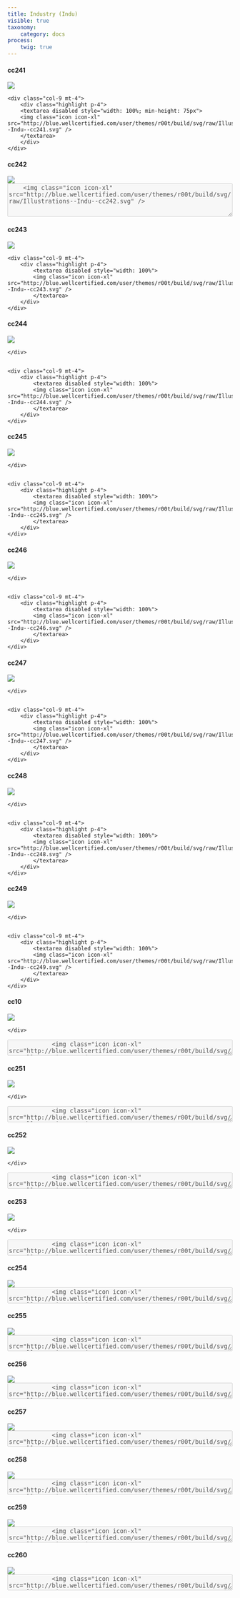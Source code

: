 ```yaml
---
title: Industry (Indu)
visible: true
taxonomy:
    category: docs
process:
	twig: true
---
```




<!-- CC241 -->

<div class="row">

<div class="col-3 text-center">
<h4 class="mt-4">cc241</h4>

<img class="icon icon-xl" src="http://blue.wellcertified.com/user/themes/r00t/build/svg/raw/Illustrations--Indu--cc241.svg" />

</div>


	<div class="col-9 mt-4">
		<div class="highlight p-4">
		<textarea disabled style="width: 100%; min-height: 75px">
		<img class="icon icon-xl" src="http://blue.wellcertified.com/user/themes/r00t/build/svg/raw/Illustrations--Indu--cc241.svg" />
		</textarea>
		</div>
	</div>
</div>



<!-- CC242 -->

<div class="row">

<div class="col-3 text-center">
<h4 class="mt-4">cc242</h4>
<img class="icon icon-xl" src="http://blue.wellcertified.com/user/themes/r00t/build/svg/raw/Illustrations--Indu--cc242.svg" />
</div>


<div class="col-9 mt-4">
		<div class="highlight p-4">
	<textarea disabled style="width: 100%; min-height: 75px">
	<img class="icon icon-xl" src="http://blue.wellcertified.com/user/themes/r00t/build/svg/raw/Illustrations--Indu--cc242.svg" />
	</textarea>
		</div>
	</div>

</div>



<!-- CC243 -->

<div class="row">
	<div class="col-3 text-center">
		<h4 class="mt-4">cc243</h4>
		<img class="icon icon-xl" src="http://blue.wellcertified.com/user/themes/r00t/build/svg/raw/Illustrations--Indu--cc243.svg" />
	</div>


	<div class="col-9 mt-4">
		<div class="highlight p-4">
			<textarea disabled style="width: 100%">
			<img class="icon icon-xl" src="http://blue.wellcertified.com/user/themes/r00t/build/svg/raw/Illustrations--Indu--cc243.svg" />
			</textarea>
		</div>
	</div>
</div>



<!-- CC244 -->

<div class="row">
	<div class="col-3 text-center">
		<h4 class="mt-4">cc244</h4>
		<img class="icon icon-xl" src="http://blue.wellcertified.com/user/themes/r00t/build/svg/raw/Illustrations--Indu--cc244.svg" />

	</div>


	<div class="col-9 mt-4">
		<div class="highlight p-4">
			<textarea disabled style="width: 100%">
			<img class="icon icon-xl" src="http://blue.wellcertified.com/user/themes/r00t/build/svg/raw/Illustrations--Indu--cc244.svg" />
			</textarea>
		</div>
	</div>
</div>


<!-- CC245 -->

<div class="row">
	<div class="col-3 text-center">
		<h4 class="mt-4">cc245</h4>
		<img class="icon icon-xl" src="http://blue.wellcertified.com/user/themes/r00t/build/svg/raw/Illustrations--Indu--cc245.svg" />

	</div>


	<div class="col-9 mt-4">
		<div class="highlight p-4">
			<textarea disabled style="width: 100%">
			<img class="icon icon-xl" src="http://blue.wellcertified.com/user/themes/r00t/build/svg/raw/Illustrations--Indu--cc245.svg" />
			</textarea>
		</div>
	</div>
</div>



<!-- CC6 -->

<div class="row">
	<div class="col-3 text-center">
		<h4 class="mt-4">cc246</h4>
		<img class="icon icon-xl" src="http://blue.wellcertified.com/user/themes/r00t/build/svg/raw/Illustrations--Indu--cc246.svg" />

	</div>


	<div class="col-9 mt-4">
		<div class="highlight p-4">
			<textarea disabled style="width: 100%">
			<img class="icon icon-xl" src="http://blue.wellcertified.com/user/themes/r00t/build/svg/raw/Illustrations--Indu--cc246.svg" />
			</textarea>
		</div>
	</div>
</div>

<!-- CC247 -->

<div class="row">
	<div class="col-3 text-center">
		<h4 class="mt-4">cc247</h4>
		<img class="icon icon-xl" src="http://blue.wellcertified.com/user/themes/r00t/build/svg/raw/Illustrations--Indu--cc247.svg" />

	</div>


	<div class="col-9 mt-4">
		<div class="highlight p-4">
			<textarea disabled style="width: 100%">
			<img class="icon icon-xl" src="http://blue.wellcertified.com/user/themes/r00t/build/svg/raw/Illustrations--Indu--cc247.svg" />
			</textarea>
		</div>
	</div>
</div>



<!-- CC248 -->

<div class="row">
	<div class="col-3 text-center">
		<h4 class="mt-4">cc248</h4>
		<img class="icon icon-xl" src="http://blue.wellcertified.com/user/themes/r00t/build/svg/raw/Illustrations--Indu--cc248.svg" />

	</div>


	<div class="col-9 mt-4">
		<div class="highlight p-4">
			<textarea disabled style="width: 100%">
			<img class="icon icon-xl" src="http://blue.wellcertified.com/user/themes/r00t/build/svg/raw/Illustrations--Indu--cc248.svg" />
			</textarea>
		</div>
	</div>
</div>



<!-- CC249 -->

<div class="row">
	<div class="col-3 text-center">
		<h4 class="mt-4">cc249</h4>
		<img class="icon icon-xl" src="http://blue.wellcertified.com/user/themes/r00t/build/svg/raw/Illustrations--Indu--cc249.svg" />

	</div>


	<div class="col-9 mt-4">
		<div class="highlight p-4">
			<textarea disabled style="width: 100%">
			<img class="icon icon-xl" src="http://blue.wellcertified.com/user/themes/r00t/build/svg/raw/Illustrations--Indu--cc249.svg" />
			</textarea>
		</div>
	</div>
</div>


<!-- CC250 -->

<div class="row">
	<div class="col-3 text-center">
		<h4 class="mt-4">cc10</h4>
		<img class="icon icon-xl" src="http://blue.wellcertified.com/user/themes/r00t/build/svg/raw/Illustrations--Indu--cc250.svg" />

	</div>


<div class="col-9 mt-4">
		<div class="highlight p-4">
			<textarea disabled style="width: 100%">
			<img class="icon icon-xl" src="http://blue.wellcertified.com/user/themes/r00t/build/svg/raw/Illustrations--Indu--cc250.svg" />
			</textarea>
		</div>
	</div>
</div>


<!-- CC251 -->

<div class="row">
	<div class="col-3 text-center">
		<h4 class="mt-4">cc251</h4>
		<img class="icon icon-xl" src="http://blue.wellcertified.com/user/themes/r00t/build/svg/raw/Illustrations--Indu--cc251.svg" />

	</div>


<div class="col-9 mt-4">
		<div class="highlight p-4">
			<textarea disabled style="width: 100%">
			<img class="icon icon-xl" src="http://blue.wellcertified.com/user/themes/r00t/build/svg/raw/Illustrations--Indu--cc251.svg" />
			</textarea>
		</div>
	</div>
</div>


<!-- CC252 -->

<div class="row">
	<div class="col-3 text-center">
		<h4 class="mt-4">cc252</h4>
		<img class="icon icon-xl" src="http://blue.wellcertified.com/user/themes/r00t/build/svg/raw/Illustrations--Indu--cc252.svg" />

	</div>


<div class="col-9 mt-4">
		<div class="highlight p-4">
			<textarea disabled style="width: 100%">
			<img class="icon icon-xl" src="http://blue.wellcertified.com/user/themes/r00t/build/svg/raw/Illustrations--Indu--cc252.svg" />
			</textarea>
		</div>
	</div>
</div>



<!-- CC253 -->

<div class="row">
	<div class="col-3 text-center">
		<h4 class="mt-4">cc253</h4>
		<img class="icon icon-xl" src="http://blue.wellcertified.com/user/themes/r00t/build/svg/raw/Illustrations--Indu--cc253.svg" />

	</div>


<div class="col-9 mt-4">
		<div class="highlight p-4">
			<textarea disabled style="width: 100%">
			<img class="icon icon-xl" src="http://blue.wellcertified.com/user/themes/r00t/build/svg/raw/Illustrations--Indu--cc253.svg" />
			</textarea>
		</div>
	</div>
</div>


<!-- CC254 -->

<div class="row">
	<div class="col-3 text-center">
		<h4 class="mt-4">cc254</h4>
		<img class="icon icon-xl" src="http://blue.wellcertified.com/user/themes/r00t/build/svg/raw/Illustrations--Indu--cc254.svg" />
	</div>


<div class="col-9 mt-4">
		<div class="highlight p-4">
			<textarea disabled style="width: 100%">
			<img class="icon icon-xl" src="http://blue.wellcertified.com/user/themes/r00t/build/svg/raw/Illustrations--Indu--cc254.svg" />
			</textarea>
		</div>
	</div>
</div>



<!-- CC255 -->

<div class="row">
	<div class="col-3 text-center">
		<h4 class="mt-4">cc255</h4>
		<img class="icon icon-xl" src="http://blue.wellcertified.com/user/themes/r00t/build/svg/raw/Illustrations--Indu--cc255.svg" />
	</div>


<div class="col-9 mt-4">
		<div class="highlight p-4">
			<textarea disabled style="width: 100%">
			<img class="icon icon-xl" src="http://blue.wellcertified.com/user/themes/r00t/build/svg/raw/Illustrations--Indu--cc255.svg" />
			</textarea>
		</div>
	</div>
</div>


<!-- CC256 -->

<div class="row">
	<div class="col-3 text-center">
		<h4 class="mt-4">cc256</h4>
		<img class="icon icon-xl" src="http://blue.wellcertified.com/user/themes/r00t/build/svg/raw/Illustrations--Indu--cc256.svg" />
	</div>


<div class="col-9 mt-4">
		<div class="highlight p-4">
			<textarea disabled style="width: 100%">
			<img class="icon icon-xl" src="http://blue.wellcertified.com/user/themes/r00t/build/svg/raw/Illustrations--Indu--cc256.svg" />
			</textarea>
		</div>
	</div>
</div>


<!-- CC257 -->

<div class="row">
	<div class="col-3 text-center">
		<h4 class="mt-4">cc257</h4>
		<img class="icon icon-xl" src="http://blue.wellcertified.com/user/themes/r00t/build/svg/raw/Illustrations--Indu--cc257.svg" />
	</div>


<div class="col-9 mt-4">
		<div class="highlight p-4">
			<textarea disabled style="width: 100%">
			<img class="icon icon-xl" src="http://blue.wellcertified.com/user/themes/r00t/build/svg/raw/Illustrations--Indu--cc257.svg" />
			</textarea>
		</div>
	</div>
</div>



<!-- CC258 -->

<div class="row">
	<div class="col-3 text-center">
		<h4 class="mt-4">cc258</h4>
		<img class="icon icon-xl" src="http://blue.wellcertified.com/user/themes/r00t/build/svg/raw/Illustrations--Indu--cc258.svg" />
	</div>


<div class="col-9 mt-4">
		<div class="highlight p-4">
			<textarea disabled style="width: 100%">
			<img class="icon icon-xl" src="http://blue.wellcertified.com/user/themes/r00t/build/svg/raw/Illustrations--Indu--cc258.svg" />
			</textarea>
		</div>
	</div>
</div>



<!-- CC259 -->

<div class="row">
	<div class="col-3 text-center">
		<h4 class="mt-4">cc259</h4>
		<img class="icon icon-xl" src="http://blue.wellcertified.com/user/themes/r00t/build/svg/raw/Illustrations--Indu--cc259.svg" />
	</div>


<div class="col-9 mt-4">
		<div class="highlight p-4">
			<textarea disabled style="width: 100%">
			<img class="icon icon-xl" src="http://blue.wellcertified.com/user/themes/r00t/build/svg/raw/Illustrations--Indu--cc259.svg" />
			</textarea>
		</div>
	</div>
</div>


<!-- CC260 -->

<div class="row">
	<div class="col-3 text-center">
		<h4 class="mt-4">cc260</h4>
		<img class="icon icon-xl" src="http://blue.wellcertified.com/user/themes/r00t/build/svg/raw/Illustrations--Indu--cc260.svg" />
	</div>


<div class="col-9 mt-4">
		<div class="highlight p-4">
			<textarea disabled style="width: 100%">
			<img class="icon icon-xl" src="http://blue.wellcertified.com/user/themes/r00t/build/svg/raw/Illustrations--Indu--cc260.svg" />
			</textarea>
		</div>
	</div>
</div>



